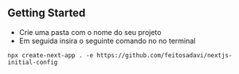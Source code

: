 ## Getting Started

  * Crie uma pasta com o nome do seu projeto
  * Em seguida insira o seguinte comando no no terminal

```
npx create-next-app . -e https://github.com/feitosadavi/nextjs-initial-config

```

